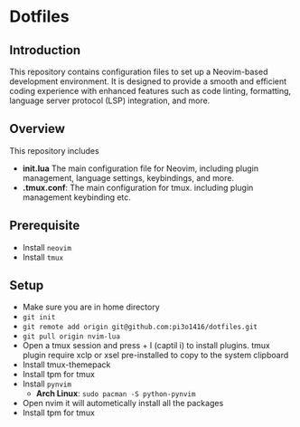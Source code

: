 # Dotfiles

## Introduction
This repository contains configuration files to set up a Neovim-based development environment. It is designed to provide a smooth and efficient coding experience with enhanced features such as code linting, formatting, language server protocol (LSP) integration, and more.

## Overview
This repository includes
  * **init.lua** The main configuration file for Neovim, including plugin management, language settings, keybindings, and more.
  * **.tmux.conf**: The main configuration for tmux. including plugin management keybinding etc.

## Prerequisite
  * Install `neovim`
  * Install `tmux`


## Setup
  * Make sure you are in home directory
  * `git init`
  * `git remote add origin git@github.com:pi3o1416/dotfiles.git`
  * `git pull origin nvim-lua`
  * Open a tmux session and press <prefix> + I (captil i) to install plugins. tmux plugin require xclp or xsel pre-installed to copy to the system clipboard
  * Install tmux-themepack
  * Install tpm for tmux
  * Install `pynvim`
    * **Arch Linux**: `sudo pacman -S python-pynvim`
  * Open nvim it will autometically install all the packages
  * Install tpm for tmux
